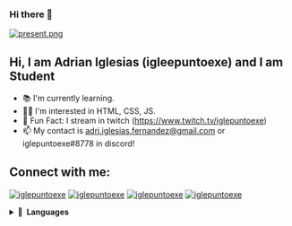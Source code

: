 ### Hi there 👋
[![present.png](https://i.postimg.cc/7PQXxMb5/present.png)](https://postimg.cc/MXV15B7w)

## Hi, I am Adrian Iglesias (igleepuntoexe) and I am Student
- 📚 I'm currently learning.
- 👩‍💻 I'm interested in HTML, CSS, JS.
- 🎃 Fun Fact: I stream in twitch (https://www.twitch.tv/iglepuntoexe)
- 📫 My contact is adri.iglesias.fernandez@gmail.com or iglepuntoexe#8778 in discord!

## Connect with me:
<a href="https://twitter.com/igleepuntoexe" target="blank"><img align="center" src="https://raw.githubusercontent.com/rahuldkjain/github-profile-readme-generator/master/src/images/icons/Social/twitter.svg" alt="iglepuntoexe" height="30" width="40" /></a>
<a href="https://www.youtube.com/channel/UCPIJbSX5_zQgDA-Xp9_ZiDA" target="blank"><img align="center" src="https://raw.githubusercontent.com/rahuldkjain/github-profile-readme-generator/master/src/images/icons/Social/youtube.svg" alt="iglepuntoexe" height="30" width="40" /></a>
<a href="https://www.instagram.com/igle.exe/" target="blank"><img align="center" src="https://raw.githubusercontent.com/rahuldkjain/github-profile-readme-generator/master/src/images/icons/Social/instagram.svg" alt="iglepuntoexe" height="30" width="40" /></a>
<a href="https://www.twitch.tv/zaki89" target="blank"><img align="center" src="https://raw.githubusercontent.com/rahuldkjain/github-profile-readme-generator/master/src/images/icons/Social/twitch.svg" alt="iglepuntoexe" height="30" width="40" /></a> 

<details>
  <summary><b>📌&nbsp;&nbsp;Languages</b></summary>
  <br/>
  <p align="left"> 
<a href="https://visualstudio.microsoft.com/es/downloads/" target="_blank"><img src="https://cdn.worldvectorlogo.com/logos/visual-studio-2013.svg" alt="visualbasic" width="40" height="40"/></a> <a href="https://visualstudio.microsoft.com/es/downloads/" target="_blank"><img src="https://github.com/jmnote/z-icons/blob/master/svg/csharp.svg" alt="csharp" target="_blank" width="40" height="40"/></a> <a href="https://netbeans.apache.org/download/index.html" targer="_blank"> <img src="https://cdn.worldvectorlogo.com/logos/java-14.svg" alt="java" width="40" height="40"/></a>
<a href="https://www.mysql.com/" target="_blank"> <img src="https://raw.githubusercontent.com/devicons/devicon/master/icons/mysql/mysql-original-wordmark.svg" alt="mysql" width="40" height="40"/></a> <a href="https://www.python.org" target="_blank"> <img src="https://raw.githubusercontent.com/devicons/devicon/master/icons/python/python-original.svg" alt="python" width="40" height="40"/></a>
<a href="https://www.w3.org/html/" target="_blank"> <img src="https://raw.githubusercontent.com/devicons/devicon/master/icons/html5/html5-original-wordmark.svg" alt="html5" width="40" height="40"/></a> <img src="https://raw.githubusercontent.com/devicons/devicon/master/icons/css3/css3-original-wordmark.svg" alt="css3" width="40" height="40"/> </a> <img src="https://raw.githubusercontent.com/devicons/devicon/master/icons/javascript/javascript-original.svg" alt="javascript" width="40" height="40"/> </a> </a> 
  </p>

